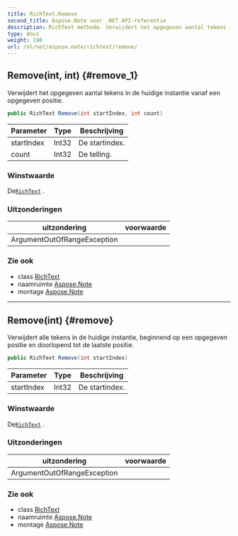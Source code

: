 ```yaml
---
title: RichText.Remove
second_title: Aspose.Note voor .NET API-referentie
description: RichText methode. Verwijdert het opgegeven aantal tekens in de huidige instantie vanaf een opgegeven positie.
type: docs
weight: 190
url: /nl/net/aspose.note/richtext/remove/
---
```

## Remove(int, int) {#remove_1}

Verwijdert het opgegeven aantal tekens in de huidige instantie vanaf een opgegeven positie.

```csharp
public RichText Remove(int startIndex, int count)
```

| Parameter | Type | Beschrijving |
| --- | --- | --- |
| startIndex | Int32 | De startindex. |
| count | Int32 | De telling. |

### Winstwaarde

De[`RichText`](../) .

### Uitzonderingen

| uitzondering | voorwaarde |
| --- | --- |
| ArgumentOutOfRangeException |  |

### Zie ook

* class [RichText](../)
* naamruimte [Aspose.Note](../../richtext/)
* montage [Aspose.Note](../../../)

---

## Remove(int) {#remove}

Verwijdert alle tekens in de huidige instantie, beginnend op een opgegeven positie en doorlopend tot de laatste positie.

```csharp
public RichText Remove(int startIndex)
```

| Parameter | Type | Beschrijving |
| --- | --- | --- |
| startIndex | Int32 | De startindex. |

### Winstwaarde

De[`RichText`](../) .

### Uitzonderingen

| uitzondering | voorwaarde |
| --- | --- |
| ArgumentOutOfRangeException |  |

### Zie ook

* class [RichText](../)
* naamruimte [Aspose.Note](../../richtext/)
* montage [Aspose.Note](../../../)


